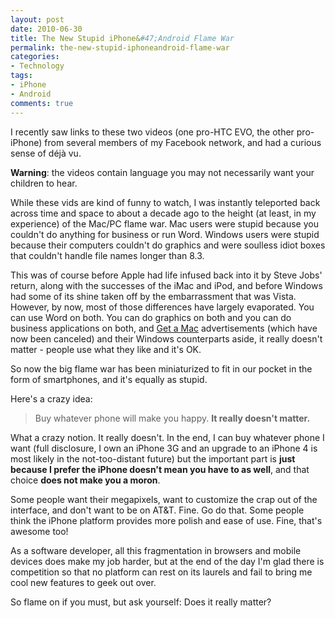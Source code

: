 ```yaml
---
layout: post
date: 2010-06-30
title: The New Stupid iPhone&#47;Android Flame War
permalink: the-new-stupid-iphoneandroid-flame-war
categories:
- Technology
tags:
- iPhone
- Android
comments: true
---
```

I recently saw links to these two videos (one pro-HTC EVO, the other pro-iPhone) from several members of my Facebook network, and had a curious sense of déjà vu.

**Warning**: the videos contain language you may not necessarily want your children to hear.

While these vids are kind of funny to watch, I was instantly teleported back across time and space to about a decade ago to the height (at least, in my experience) of the Mac/PC flame war. Mac users were stupid because you couldn't do anything for business or run Word. Windows users were stupid because their computers couldn't do graphics and were soulless idiot boxes that couldn't handle file names longer than 8.3.

<!-- more -->

This was of course before Apple had life infused back into it by Steve Jobs' return, along with the successes of the iMac and iPod, and before Windows had some of its shine taken off by the embarrassment that was Vista. However, by now, most of those differences have largely evaporated. You can use Word on both. You can do graphics on both and you can do business applications on both, and [Get a Mac](http://en.wikipedia.org/wiki/Get_a_Mac) advertisements (which have now been canceled) and their Windows counterparts aside, it really doesn't matter - people use what they like and it's OK.

So now the big flame war has been miniaturized to fit in our pocket in the form of smartphones, and it's equally as stupid.

Here's a crazy idea:

> Buy whatever phone will make you happy. **It really doesn't matter.**

What a crazy notion. It really doesn't. In the end, I can buy whatever phone I want (full disclosure, I own an iPhone 3G and an upgrade to an iPhone 4 is most likely in the not-too-distant future) but the important part is **just because I prefer the iPhone doesn't mean you have to as well**, and that choice **does not make you a moron**.

Some people want their megapixels, want to customize the crap out of the interface, and don't want to be on AT&T. Fine. Go do that. Some people think the iPhone platform provides more polish and ease of use. Fine, that's awesome too!

As a software developer, all this fragmentation in browsers and mobile devices does make my job harder, but at the end of the day I'm glad there is competition so that no platform can rest on its laurels and fail to bring me cool new features to geek out over.

So flame on if you must, but ask yourself: Does it really matter?
